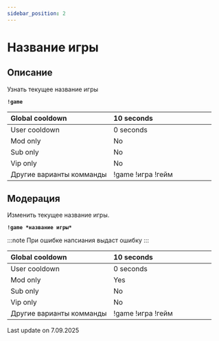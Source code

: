 ```yaml
---
sidebar_position: 2
---
```


# Название игры

## Описание

Узнать текущее название игры

**`!game`**


<div>

| Global cooldown | 10 seconds⠀⠀⠀⠀⠀⠀⠀⠀⠀⠀⠀|
|:----------------|:----------------------|
| User cooldown   | 0 seconds            |
| Mod only        | No                    |
| Sub only        | No                    |
| Vip only        | No                    |
| Другие варианты комманды | !game !игра !гейм|

</div>

## Модерация

Изменить текущее название игры.


**`!game *название игры*`**

:::note При ошибке напсиания выдаст ошибку
:::



<div>

| Global cooldown | 10 seconds⠀⠀⠀⠀⠀⠀⠀⠀⠀⠀⠀|
|:----------------|:----------------------|
| User cooldown   | 0 seconds            |
| Mod only        | Yes                   |
| Sub only        | No                    |
| Vip only        | No                    |
| Другие варианты комманды | !game !игра !гейм|

</div>
Last update on 7.09.2025